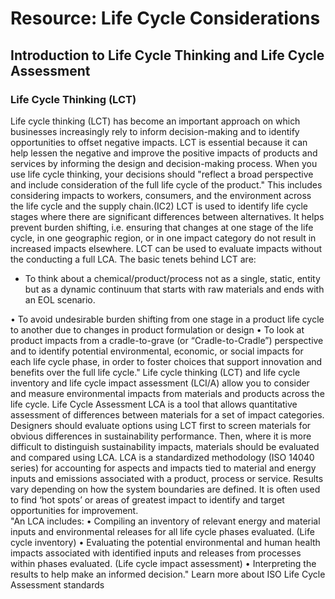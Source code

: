 # Resource:  Life Cycle Considerations
## Introduction to Life Cycle Thinking and Life Cycle Assessment
### Life Cycle Thinking (LCT)  
Life cycle thinking (LCT) has become an important approach on which businesses increasingly rely to inform decision-making and to identify opportunities to offset negative impacts. LCT is essential because it can help lessen the negative and improve the positive impacts of products and services by informing the design and decision-making process.  When you use life cycle thinking, your decisions should "reflect a broad perspective and include consideration of the full life cycle of the product." This includes considering impacts to workers, consumers, and the environment across the life cycle and the supply chain.(IC2) LCT is used to identify life cycle stages where there are significant differences between alternatives. It helps prevent burden shifting, i.e. ensuring that changes at one stage of the life cycle, in one geographic region, or in one impact category do not result in increased impacts elsewhere. LCT can be used to evaluate impacts without the conducting a full LCA.
The basic tenets behind LCT are: 
- To think about a chemical/product/process not as a single, static, entity but as a dynamic continuum that starts with raw materials and ends with an EOL scenario. 

• To avoid undesirable burden shifting from one stage in a product life cycle to another due to changes in product formulation or design
• To look at product impacts from a cradle-to-grave (or “Cradle-to-Cradle”) perspective and to identify potential environmental, economic, or social impacts for each life cycle phase, in order to foster choices that support innovation and benefits over the full life cycle."
Life cycle thinking (LCT) and life cycle inventory and life cycle impact assessment (LCI/A) allow you to consider and measure environmental impacts from materials and products across the life cycle. 
Life Cycle Assessment
LCA is a tool that allows quantitative assessment of differences between materials for a set of impact categories. Designers should evaluate options using LCT first to screen materials for obvious differences in sustainability performance. Then, where it is more difficult to distinguish sustainability impacts, materials should be evaluated and compared using LCA. 
LCA is a standardized methodology (ISO 14040 series) for accounting for aspects and impacts tied to material and energy inputs and emissions associated with a product, process or service. Results vary depending on how the system boundaries are defined. It is often used to find ‘hot spots’ or areas of greatest impact to identify and target opportunities for improvement.   
"An LCA includes:
•  Compiling an inventory of relevant energy and material inputs and environmental releases for all life cycle phases evaluated. (Life cycle inventory)
•  Evaluating the potential environmental and human health impacts associated with identified inputs and releases from processes within phases evaluated. (Life cycle impact assessment)
•  Interpreting the results to help make an informed decision."
Learn more about ISO Life Cycle Assessment standards 